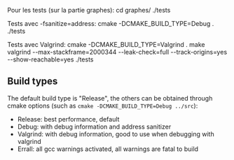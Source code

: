 Pour les tests (sur la partie graphes):
cd graphes/
./tests

Tests avec -fsanitize=address:
cmake -DCMAKE_BUILD_TYPE=Debug .
./tests

Tests avec Valgrind:
cmake -DCMAKE_BUILD_TYPE=Valgrind .
make
valgrind --max-stackframe=2000344 --leak-check=full --track-origins=yes --show-reachable=yes ./tests

## Build types
The default build type is "Release", the others can be obtained through cmake options (such as `cmake -DCMAKE_BUILD_TYPE=Debug ../src`):

- Release: best performance, default
- Debug: with debug information and address sanitizer
- Valgrind: with debug information, good to use when debugging with valgrind
- Errall: all gcc warnings activated, all warnings are fatal to build


